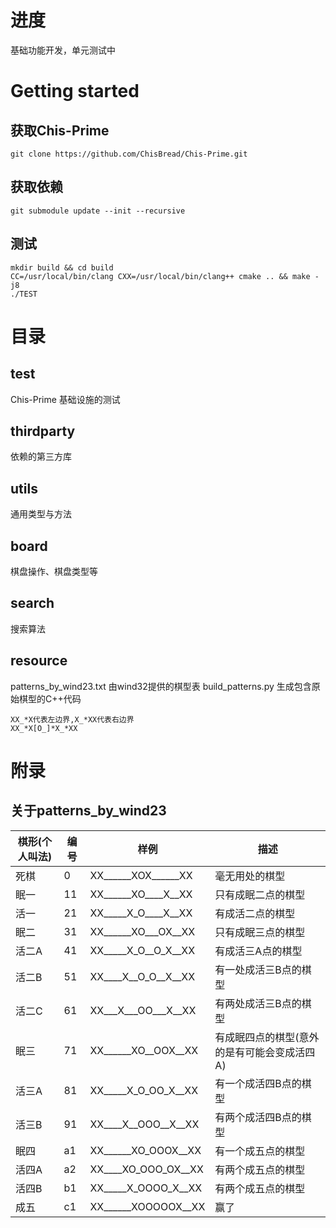 # 进度
基础功能开发，单元测试中
# Getting started
## 获取Chis-Prime
```
git clone https://github.com/ChisBread/Chis-Prime.git
```
## 获取依赖
```
git submodule update --init --recursive
```
## 测试
```
mkdir build && cd build
CC=/usr/local/bin/clang CXX=/usr/local/bin/clang++ cmake .. && make -j8
./TEST
```
# 目录
## test
Chis-Prime 基础设施的测试
## thirdparty
依赖的第三方库
## utils
通用类型与方法
## board
棋盘操作、棋盘类型等
## search
搜索算法
## resource
patterns_by_wind23.txt 由wind32提供的棋型表
build_patterns.py 生成包含原始棋型的C++代码

```
XX_*X代表左边界,X_*XX代表右边界
XX_*X[O_]*X_*XX
```
# 附录
## 关于patterns_by_wind23
|棋形(个人叫法)|编号|样例|描述|
|----|----|----|----|
|死棋 |0 |XX______XOX______XX|毫无用处的棋型|
|眠一 |11|XX______XO____X__XX|只有成眠二点的棋型|
|活一 |21|XX_____X_O____X__XX|有成活二点的棋型|
|眠二 |31|XX______XO___OX__XX|只有成眠三点的棋型|
|活二A|41|XX_____X_O__O_X__XX|有成活三A点的棋型|
|活二B|51|XX____X__O_O__X__XX|有一处成活三B点的棋型|
|活二C|61|XX___X___OO___X__XX|有两处成活三B点的棋型|
|眠三 |71|XX______XO__OOX__XX|有成眠四点的棋型(意外的是有可能会变成活四A)|
|活三A|81|XX_____X_O_OO_X__XX|有一个成活四B点的棋型|
|活三B|91|XX____X__OOO__X__XX|有两个成活四B点的棋型|
|眠四 |a1|XX______XO_OOOX__XX|有一个成五点的棋型|
|活四A|a2|XX____XO_OOO_OX__XX|有两个成五点的棋型|
|活四B|b1|XX_____X_OOOO_X__XX|有两个成五点的棋型|
|成五 |c1|XX______XOOOOOX__XX|赢了|